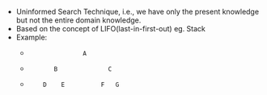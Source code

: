 - Uninformed Search Technique, i.e., we have only the present knowledge but not the entire domain knowledge.
- Based on the concept of LIFO(last-in-first-out) eg. Stack
- Example:
  *                    A
  *            B              C
  *         D    E          F   G
